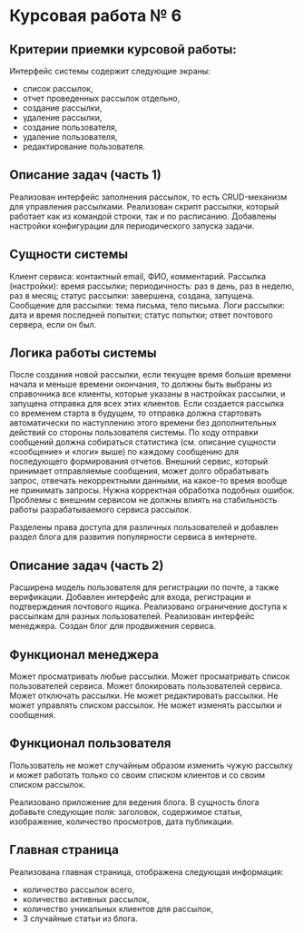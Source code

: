 # Курсовая работа № 6

## Критерии приемки курсовой работы:

Интерфейс системы содержит следующие экраны: 
- список рассылок, 
- отчет проведенных рассылок отдельно,
- создание рассылки,
- удаление рассылки,
- создание пользователя,
- удаление пользователя,
- редактирование пользователя.

## Описание задач (часть 1)
Реализован интерфейс заполнения рассылок, то есть CRUD-механизм для управления рассылками.
Реализован скрипт рассылки, который работает как из командой строки, так и по расписанию.
Добавлены настройки конфигурации для периодического запуска задачи.

## Сущности системы

Клиент сервиса: контактный email, ФИО, комментарий.
Рассылка (настройки): время рассылки; периодичность: раз в день, раз в неделю, раз в месяц; статус рассылки: завершена, создана, запущена.
Сообщение для рассылки: тема письма, тело письма.
Логи рассылки: дата и время последней попытки; статус попытки; ответ почтового сервера, если он был.

## Логика работы системы

После создания новой рассылки, если текущее время больше времени начала и меньше времени окончания, то должны быть выбраны из справочника все клиенты, которые указаны в настройках рассылки, и запущена отправка для всех этих клиентов.
Если создается рассылка со временем старта в будущем, то отправка должна стартовать автоматически по наступлению этого времени без дополнительных действий со стороны пользователя системы.
По ходу отправки сообщений должна собираться статистика (см. описание сущности «сообщение» и «логи» выше) по каждому сообщению для последующего формирования отчетов.
Внешний сервис, который принимает отправляемые сообщения, может долго обрабатывать запрос, отвечать некорректными данными, на какое-то время вообще не принимать запросы. Нужна корректная обработка подобных ошибок. Проблемы с внешним сервисом не должны влиять на стабильность работы разрабатываемого сервиса рассылок.

Разделены права доступа для различных пользователей и добавлен раздел блога для развития популярности сервиса в интернете.

## Описание задач (часть 2)

Расширена модель пользователя для регистрации по почте, а также верификации.
Добавлен интерфейс для входа, регистрации и подтверждения почтового ящика.
Реализовано ограничение доступа к рассылкам для разных пользователей.
Реализован интерфейс менеджера.
Создан блог для продвижения сервиса.

## Функционал менеджера

Может просматривать любые рассылки.
Может просматривать список пользователей сервиса.
Может блокировать пользователей сервиса.
Может отключать рассылки.
Не может редактировать рассылки.
Не может управлять списком рассылок.
Не может изменять рассылки и сообщения.

## Функционал пользователя

Пользователь не может случайным образом изменить чужую рассылку и может работать только со своим списком клиентов и со своим списком рассылок.

Реализовано приложение для ведения блога. 
В сущность блога добавьте следующие поля: заголовок, содержимое статьи, изображение, количество просмотров, дата публикации.

## Главная страница

Реализована главная страница, отображена следующая информация:

- количество рассылок всего,
- количество активных рассылок,
- количество уникальных клиентов для рассылок,
- 3 случайные статьи из блога.

